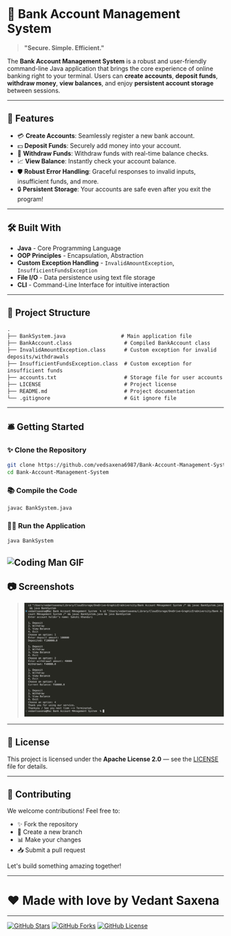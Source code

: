 # 🏦 Bank Account Management System



> **"Secure. Simple. Efficient."**

The **Bank Account Management System** is a robust and user-friendly command-line Java application that brings the core experience of online banking right to your terminal. Users can **create accounts**, **deposit funds**, **withdraw money**, **view balances**, and enjoy **persistent account storage** between sessions.

---

## 🚀 Features

- 💳 **Create Accounts**: Seamlessly register a new bank account.
- 💵 **Deposit Funds**: Securely add money into your account.
- 💸 **Withdraw Funds**: Withdraw funds with real-time balance checks.
- 📈 **View Balance**: Instantly check your account balance.
- 🛡️ **Robust Error Handling**: Graceful responses to invalid inputs, insufficient funds, and more.
- 🔒 **Persistent Storage**: Your accounts are safe even after you exit the program!

---

## 🛠️ Built With

- **Java** - Core Programming Language
- **OOP Principles** - Encapsulation, Abstraction
- **Custom Exception Handling** - `InvalidAmountException`, `InsufficientFundsException`
- **File I/O** - Data persistence using text file storage
- **CLI** - Command-Line Interface for intuitive interaction

---

## 📂 Project Structure

```
.
├── BankSystem.java                  # Main application file
├── BankAccount.class                 # Compiled BankAccount class
├── InvalidAmountException.class      # Custom exception for invalid deposits/withdrawals
├── InsufficientFundsException.class  # Custom exception for insufficient funds
├── accounts.txt                      # Storage file for user accounts
├── LICENSE                           # Project license
├── README.md                         # Project documentation
└── .gitignore                        # Git ignore file
```

---

## 🛎️ Getting Started

### ✨ Clone the Repository
```bash
git clone https://github.com/vedsaxena6987/Bank-Account-Management-System.git
cd Bank-Account-Management-System
```

### 📚 Compile the Code
```bash
javac BankSystem.java
```

### 🏃‍♂️ Run the Application
```bash
java BankSystem
```
![Coding Man GIF](https://media.giphy.com/media/qgQUggAC3Pfv687qPC/giphy.gif)
---

## 📷 Screenshots

> ![Bank System Screenshot](Output.png)


---

## 📖 License

This project is licensed under the **Apache License 2.0** — see the [LICENSE](LICENSE) file for details.

---

## 🤝 Contributing

We welcome contributions! Feel free to:
- ✨ Fork the repository
- 📅 Create a new branch
- 📊 Make your changes
- 📥 Submit a pull request

Let's build something amazing together!

---

# ❤️ Made with love by **Vedant Saxena**

---

[![GitHub Stars](https://img.shields.io/github/stars/vedsaxena6987/Bank-Account-Management-System?style=social)](https://github.com/vedsaxena6987/Bank-Account-Management-System) [![GitHub Forks](https://img.shields.io/github/forks/vedsaxena6987/Bank-Account-Management-System?style=social)](https://github.com/vedsaxena6987/Bank-Account-Management-System/fork) [![GitHub License](https://img.shields.io/github/license/vedsaxena6987/Bank-Account-Management-System)](https://github.com/vedsaxena6987/Bank-Account-Management-System/blob/main/LICENSE)

